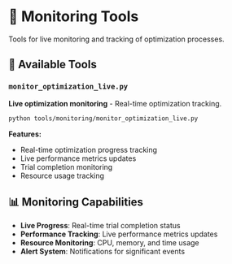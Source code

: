 # 📡 Monitoring Tools

Tools for live monitoring and tracking of optimization processes.

## 🚀 Available Tools

### `monitor_optimization_live.py`

**Live optimization monitoring** - Real-time optimization tracking.

```bash
python tools/monitoring/monitor_optimization_live.py
```

**Features:**

- Real-time optimization progress tracking
- Live performance metrics updates
- Trial completion monitoring
- Resource usage tracking

## 📊 Monitoring Capabilities

- **Live Progress**: Real-time trial completion status
- **Performance Tracking**: Live performance metrics updates
- **Resource Monitoring**: CPU, memory, and time usage
- **Alert System**: Notifications for significant events
